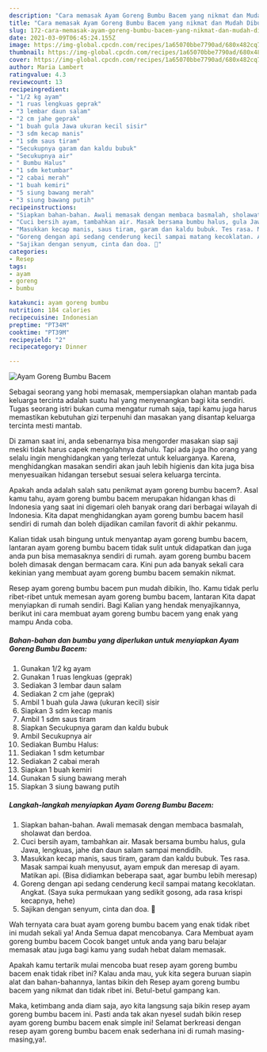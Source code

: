 ```yaml
---
description: "Cara memasak Ayam Goreng Bumbu Bacem yang nikmat dan Mudah Dibuat"
title: "Cara memasak Ayam Goreng Bumbu Bacem yang nikmat dan Mudah Dibuat"
slug: 172-cara-memasak-ayam-goreng-bumbu-bacem-yang-nikmat-dan-mudah-dibuat
date: 2021-03-09T06:45:24.155Z
image: https://img-global.cpcdn.com/recipes/1a65070bbe7790ad/680x482cq70/ayam-goreng-bumbu-bacem-foto-resep-utama.jpg
thumbnail: https://img-global.cpcdn.com/recipes/1a65070bbe7790ad/680x482cq70/ayam-goreng-bumbu-bacem-foto-resep-utama.jpg
cover: https://img-global.cpcdn.com/recipes/1a65070bbe7790ad/680x482cq70/ayam-goreng-bumbu-bacem-foto-resep-utama.jpg
author: Maria Lambert
ratingvalue: 4.3
reviewcount: 13
recipeingredient:
- "1/2 kg ayam"
- "1 ruas lengkuas geprak"
- "3 lembar daun salam"
- "2 cm jahe geprak"
- "1 buah gula Jawa ukuran kecil sisir"
- "3 sdm kecap manis"
- "1 sdm saus tiram"
- "Secukupnya garam dan kaldu bubuk"
- "Secukupnya air"
- " Bumbu Halus"
- "1 sdm ketumbar"
- "2 cabai merah"
- "1 buah kemiri"
- "5 siung bawang merah"
- "3 siung bawang putih"
recipeinstructions:
- "Siapkan bahan-bahan. Awali memasak dengan membaca basmalah, sholawat dan berdoa."
- "Cuci bersih ayam, tambahkan air. Masak bersama bumbu halus, gula Jawa, lengkuas, jahe dan daun salam sampai mendidih."
- "Masukkan kecap manis, saus tiram, garam dan kaldu bubuk. Tes rasa. Masak sampai kuah menyusut, ayam empuk dan meresap di ayam. Matikan api. (Bisa didiamkan beberapa saat, agar bumbu lebih meresap)"
- "Goreng dengan api sedang cenderung kecil sampai matang kecoklatan. Angkat. (Saya suka permukaan yang sedikit gosong, ada rasa krispi kecapnya, hehe)"
- "Sajikan dengan senyum, cinta dan doa. 🖤"
categories:
- Resep
tags:
- ayam
- goreng
- bumbu

katakunci: ayam goreng bumbu 
nutrition: 184 calories
recipecuisine: Indonesian
preptime: "PT34M"
cooktime: "PT39M"
recipeyield: "2"
recipecategory: Dinner

---
```



![Ayam Goreng Bumbu Bacem](https://img-global.cpcdn.com/recipes/1a65070bbe7790ad/680x482cq70/ayam-goreng-bumbu-bacem-foto-resep-utama.jpg)

Sebagai seorang yang hobi memasak, mempersiapkan olahan mantab pada keluarga tercinta adalah suatu hal yang menyenangkan bagi kita sendiri. Tugas seorang istri bukan cuma mengatur rumah saja, tapi kamu juga harus memastikan kebutuhan gizi terpenuhi dan masakan yang disantap keluarga tercinta mesti mantab.

Di zaman  saat ini, anda sebenarnya bisa mengorder masakan siap saji meski tidak harus capek mengolahnya dahulu. Tapi ada juga lho orang yang selalu ingin menghidangkan yang terlezat untuk keluarganya. Karena, menghidangkan masakan sendiri akan jauh lebih higienis dan kita juga bisa menyesuaikan hidangan tersebut sesuai selera keluarga tercinta. 



Apakah anda adalah salah satu penikmat ayam goreng bumbu bacem?. Asal kamu tahu, ayam goreng bumbu bacem merupakan hidangan khas di Indonesia yang saat ini digemari oleh banyak orang dari berbagai wilayah di Indonesia. Kita dapat menghidangkan ayam goreng bumbu bacem hasil sendiri di rumah dan boleh dijadikan camilan favorit di akhir pekanmu.

Kalian tidak usah bingung untuk menyantap ayam goreng bumbu bacem, lantaran ayam goreng bumbu bacem tidak sulit untuk didapatkan dan juga anda pun bisa memasaknya sendiri di rumah. ayam goreng bumbu bacem boleh dimasak dengan bermacam cara. Kini pun ada banyak sekali cara kekinian yang membuat ayam goreng bumbu bacem semakin nikmat.

Resep ayam goreng bumbu bacem pun mudah dibikin, lho. Kamu tidak perlu ribet-ribet untuk memesan ayam goreng bumbu bacem, lantaran Kita dapat menyiapkan di rumah sendiri. Bagi Kalian yang hendak menyajikannya, berikut ini cara membuat ayam goreng bumbu bacem yang enak yang mampu Anda coba.

<!--inarticleads1-->

##### Bahan-bahan dan bumbu yang diperlukan untuk menyiapkan Ayam Goreng Bumbu Bacem:

1. Gunakan 1/2 kg ayam
1. Gunakan 1 ruas lengkuas (geprak)
1. Sediakan 3 lembar daun salam
1. Sediakan 2 cm jahe (geprak)
1. Ambil 1 buah gula Jawa (ukuran kecil) sisir
1. Siapkan 3 sdm kecap manis
1. Ambil 1 sdm saus tiram
1. Siapkan Secukupnya garam dan kaldu bubuk
1. Ambil Secukupnya air
1. Sediakan  Bumbu Halus:
1. Sediakan 1 sdm ketumbar
1. Sediakan 2 cabai merah
1. Siapkan 1 buah kemiri
1. Gunakan 5 siung bawang merah
1. Siapkan 3 siung bawang putih




<!--inarticleads2-->

##### Langkah-langkah menyiapkan Ayam Goreng Bumbu Bacem:

1. Siapkan bahan-bahan. Awali memasak dengan membaca basmalah, sholawat dan berdoa.
1. Cuci bersih ayam, tambahkan air. Masak bersama bumbu halus, gula Jawa, lengkuas, jahe dan daun salam sampai mendidih.
1. Masukkan kecap manis, saus tiram, garam dan kaldu bubuk. Tes rasa. Masak sampai kuah menyusut, ayam empuk dan meresap di ayam. Matikan api. (Bisa didiamkan beberapa saat, agar bumbu lebih meresap)
1. Goreng dengan api sedang cenderung kecil sampai matang kecoklatan. Angkat. (Saya suka permukaan yang sedikit gosong, ada rasa krispi kecapnya, hehe)
1. Sajikan dengan senyum, cinta dan doa. 🖤




Wah ternyata cara buat ayam goreng bumbu bacem yang enak tidak ribet ini mudah sekali ya! Anda Semua dapat mencobanya. Cara Membuat ayam goreng bumbu bacem Cocok banget untuk anda yang baru belajar memasak atau juga bagi kamu yang sudah hebat dalam memasak.

Apakah kamu tertarik mulai mencoba buat resep ayam goreng bumbu bacem enak tidak ribet ini? Kalau anda mau, yuk kita segera buruan siapin alat dan bahan-bahannya, lantas bikin deh Resep ayam goreng bumbu bacem yang nikmat dan tidak ribet ini. Betul-betul gampang kan. 

Maka, ketimbang anda diam saja, ayo kita langsung saja bikin resep ayam goreng bumbu bacem ini. Pasti anda tak akan nyesel sudah bikin resep ayam goreng bumbu bacem enak simple ini! Selamat berkreasi dengan resep ayam goreng bumbu bacem enak sederhana ini di rumah masing-masing,ya!.

